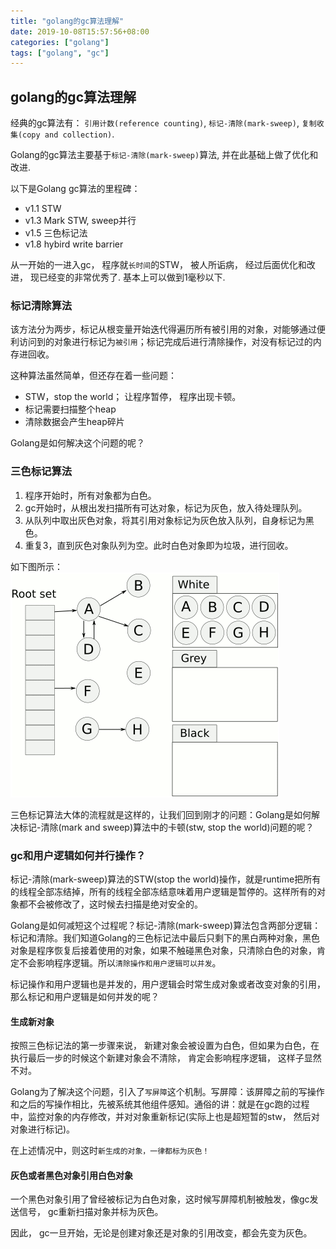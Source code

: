 ```yaml
---
title: "golang的gc算法理解"
date: 2019-10-08T15:57:56+08:00
categories: ["golang"]
tags: ["golang", "gc"]
---
```


## golang的gc算法理解

经典的gc算法有： `引用计数(reference counting)`, `标记-清除(mark-sweep)`, `复制收集(copy and collection)`.

Golang的gc算法主要基于`标记-清除(mark-sweep)`算法, 并在此基础上做了优化和改进.

以下是Golang gc算法的里程碑：

* v1.1 STW
* v1.3 Mark STW, sweep并行
* v1.5 三色标记法
* v1.8 hybird write barrier

从一开始的一进入gc， 程序就`长时间`的STW， 被人所诟病， 经过后面优化和改进， 现已经变的非常优秀了. 基本上可以做到1毫秒以下.

### 标记清除算法

该方法分为两步，标记从根变量开始迭代得遍历所有被引用的对象，对能够通过便利访问到的对象进行标记为`被引用`；标记完成后进行清除操作，对没有标记过的内存进回收。

这种算法虽然简单，但还存在着一些问题：

* STW，stop the world； 让程序暂停， 程序出现卡顿。
* 标记需要扫描整个heap
* 清除数据会产生heap碎片

Golang是如何解决这个问题的呢？

### 三色标记算法

1. 程序开始时，所有对象都为白色。
2. gc开始时，从根出发扫描所有可达对象，标记为灰色，放入待处理队列。
3. 从队列中取出灰色对象，将其引用对象标记为灰色放入队列，自身标记为黑色。
4. 重复3，直到灰色对象队列为空。此时白色对象即为垃圾，进行回收。

如下图所示：  
![golang_gc](https://github.com/xyslion/blog/raw/master/static/media/golang-gc.gif)

三色标记算法大体的流程就是这样的，让我们回到刚才的问题：Golang是如何解决标记-清除(mark and sweep)算法中的卡顿(stw, stop the world)问题的呢？

### gc和用户逻辑如何并行操作？

标记-清除(mark-sweep)算法的STW(stop the world)操作，就是runtime把所有的线程全部冻结掉，所有的线程全部冻结意味着用户逻辑是暂停的。这样所有的对象都不会被修改了，这时候去扫描是绝对安全的。

Golang是如何减短这个过程呢？标记-清除(mark-sweep)算法包含两部分逻辑：标记和清除。我们知道Golang的三色标记法中最后只剩下的黑白两种对象，黑色对象是程序恢复后接着使用的对象，如果不触碰黑色对象，只清除白色的对象，肯定不会影响程序逻辑。所以`清除操作和用户逻辑可以并发`。

标记操作和用户逻辑也是并发的，用户逻辑会时常生成对象或者改变对象的引用，那么标记和用户逻辑是如何并发的呢？

#### 生成新对象

按照三色标记法的第一步骤来说， 新建对象会被设置为白色，但如果为白色，在执行最后一步的时候这个新建对象会不清除， 肯定会影响程序逻辑， 这样子显然不对。

Golang为了解决这个问题，引入了`写屏障`这个机制。写屏障：该屏障之前的写操作和之后的写操作相比，先被系统其他组件感知。通俗的讲：就是在gc跑的过程中，监控对象的内存修改，并对对象重新标记(实际上也是超短暂的stw， 然后对对象进行标记)。

在上述情况中，则这时`新生成的对象，一律都标为灰色！`

#### 灰色或者黑色对象引用白色对象

一个黑色对象引用了曾经被标记为白色对象，这时候写屏障机制被触发，像gc发送信号， gc重新扫描对象并标为灰色。

因此， gc一旦开始，无论是创建对象还是对象的引用改变，都会先变为灰色。